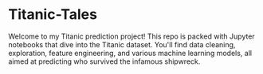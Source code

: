 # Titanic-Tales
Welcome to my Titanic prediction project! This repo is packed with Jupyter notebooks that dive into the Titanic dataset. You'll find data cleaning, exploration, feature engineering, and various machine learning models, all aimed at predicting who survived the infamous shipwreck.
